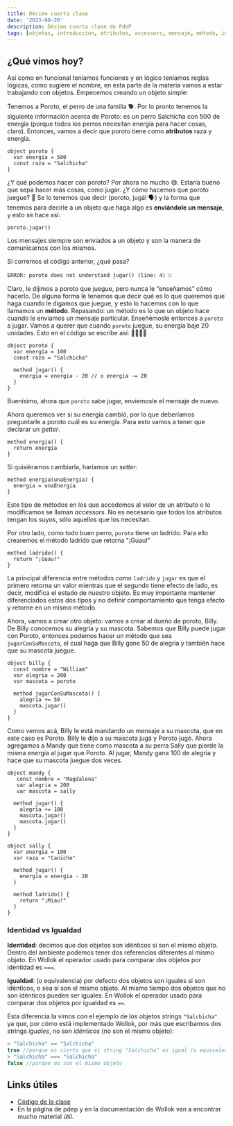 ```yaml
---
title: Décimo cuarta clase
date: '2023-08-28'
description: Décimo cuarta clase de PdeP
tags: [objetos, introducción, atributos, accessors, mensaje, método, identidad]
---
```


## ¿Qué vimos hoy?

Así como en funcional teníamos funciones y en lógico teníamos reglas lógicas, como sugiere el nombre, en esta parte de la materia vamos a estar trabajando con objetos. Empecemos creando un objeto simple:

Tenemos a Poroto, el perro de una familia 🐕. Por lo pronto tenemos la siguiente información acerca de Poroto: es un perro Salchicha con 500 de energía (porque todos los perros necesitan energía para hacer cosas, claro). Entonces, vamos a decir que poroto tiene como **atributos** raza y energía. 

```
object poroto {
  var energia = 500
  const raza = "Salchicha"
}
```


¿Y qué podemos hacer con poroto? Por ahora no mucho 😅. Estaría bueno que sepa hacer más cosas, como jugar. ¿Y cómo hacemos que poroto juegue? 🤔 Se lo tenemos que decir (poroto, jugá! 🗣️) y la forma que tenemos para decirle a un objeto que haga algo es **enviándole un mensaje**, y esto se hace así:

`poroto.jugar()`

Los mensajes siempre son enviados a un objeto y son la manera de comunicarnos con los mismos.

Si corremos el código anterior, ¿qué pasa?

`ERROR: poroto does not understand jugar() (line: 4)` 💥

Claro, le dijimos a poroto que juegue, pero nunca le “enseñamos” cómo hacerlo. De alguna forma le tenemos que decir qué es lo que queremos que haga cuando le digamos que juegue, y esto lo hacemos con lo que llamamos un **método**. Repasando: un método es lo que un objeto hace cuando le enviamos un mensaje particular. Enseñémosle entonces a `poroto` a jugar. Vamos a querer que cuando `poroto` juegue, su energía baje 20 unidades. Esto en el código se escribe así: 👨‍💻👩‍💻

```
object poroto {
  var energia = 100
  const raza = "Salchicha"

  method jugar() {
    energia = energia - 20 // o energia -= 20
  }
}
```

Buenísimo, ahora que `poroto` sabe jugar, enviemosle el mensaje de nuevo.

Ahora queremos ver si su energía cambió, por lo que deberíamos preguntarle a poroto cuál es su energía. Para esto vamos a tener que declarar un _getter_.

```
method energia() {
  return energia
}
```

Si quisiéramos cambiarla, haríamos un _setter_:

```
method energia(unaEnergia) {
  energia = unaEnergia
}
```

Este tipo de métodos en los que accedemos al valor de un atributo o lo modificamos se llaman _accessors_. No es necesario que todos los atributos tengan los suyos, sólo aquellos que los necesitan.

Por otro lado, como todo buen perro, `poroto` tiene un ladrido. Para ello crearemos el método ladrido que retorna "¡Guau!"

```
method ladrido() {
  return "¡Guau!"
}
```

La principal diferencia entre métodos como `ladrido` y `jugar` es que el primero retorna un valor mientras que el segundo tiene efecto de lado, es decir, modifica el estado de nuestro objeto. Es muy importante mantener diferenciados estos dos tipos y no definir comportamiento que tenga efecto y retorne en un mismo método.

Ahora, vamos a crear otro objeto: vamos a crear al dueño de poroto, Billy. De Billy conocemos su alegría y su mascota.
Sabemos que Billy puede jugar con Poroto, entonces podemos hacer un método que sea `jugarConSuMascota`, el cual haga que Billy gane 50 de alegría y también hace que su mascota juegue.

```
object billy {
  const nombre = "William"
  var alegria = 200
  var mascota = poroto

  method jugarConSuMascota() {
    alegria += 50
    mascota.jugar()
  }
}
```

Como vemos acá, Billy le está mandando un mensaje a su mascota, que en este caso es Poroto. Billy le dijo a su mascota jugá y Poroto jugó.
Ahora agregamos a Mandy que tiene como mascota a su perra Sally que pierde la misma energía al jugar que Poroto. Al jugar, Mandy gana 100 de alegría y hace que su mascota juegue dos veces.

```
object mandy {
   const nombre = "Magdalena"
   var alegria = 200
   var mascota = sally

  method jugar() {
    alegria += 100
    mascota.jugar()
    mascota.jugar()
  }
}

object sally {
  var energia = 100
  var raza = "Caniche"

  method jugar() {
    energia = energia - 20
  }

  method ladrido() {
    return "¡Miau!"
  }
}
```

### Identidad vs Igualdad

**Identidad**: decimos que dos objetos son idénticos si son el mismo objeto. Dentro del ambiente podemos tener dos referencias diferentes al mismo objeto. En Wollok el operador usado para comparar dos objetos por identidad es `===`.

**Igualdad**: (o equivalencia) por defecto dos objetos son iguales si son idénticos, o sea si son el mismo objeto. Al mismo tiempo dos objetos que no son idénticos pueden ser iguales.  En Wollok el operador usado para comparar dos objetos por igualdad es `==`.

Esta diferencia la vimos con el ejemplo de los objetos strings `"Salchicha"` ya que, por cómo está implementado Wollok, por más que escribamos dos strings _iguales_, no son _idénticos_ (no son el mismo objeto):

```javascript
> "Salchicha" == "Salchicha"
true //porque es cierto que el string "Salchicha" es igual (o equivalente) a otro string "Salchicha"
> "Salchicha" === "Salchicha"
false //porque no son el mismo objeto
```

## Links útiles

- [Código de la clase](https://github.com/pdep-lunes/pdep-clases-2023/blob/main/Objetos/Clase01/src/Clase01.wlk)
- En la página de pdep y en la documentación de Wollok van a encontrar mucho material útil.




 


